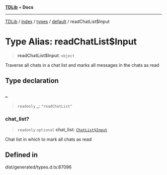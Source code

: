[**TDLib**](../../../../../../README.md) • **Docs**

***

[TDLib](../../../../../../modules.md) / [index](../../../../../README.md) / [types](../../../README.md) / [default](../README.md) / readChatList$Input

# Type Alias: readChatList$Input

> **readChatList$Input**: `object`

Traverse all chats in a chat list and marks all messages in the chats as read

## Type declaration

### \_

> `readonly` **\_**: `"readChatList"`

### chat\_list?

> `readonly` `optional` **chat\_list**: [`ChatList$Input`](ChatList$Input.md)

Chat list in which to mark all chats as read

## Defined in

dist/generated/types.d.ts:87096
